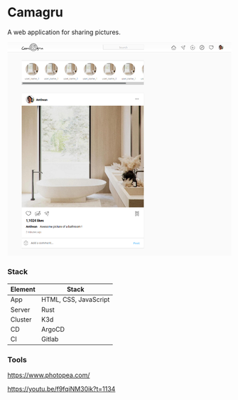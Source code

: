 # Camagru

 A web application for sharing pictures.
 
![demo](/miniature.png)

### Stack

Element    |  Stack
---        | ---
App        | HTML, CSS, JavaScript
Server     | Rust
Cluster    | K3d
CD         | ArgoCD
CI         | Gitlab

### Tools

https://www.photopea.com/

https://youtu.be/f9fqiNM30ik?t=1134
